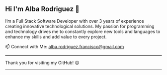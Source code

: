 ## Hi I'm Alba Rodriguez 👋

I’m a Full Stack Software Developer with over 3 years of experience creating innovative technological solutions. My passion for programming and technology drives me to constantly explore new tools and languages to enhance my skills and add value to every project.


📫 Connect with Me:
alba.rodriguez.francisco@gmail.com

------------------------------------

Thank you for visiting my GitHub! 😊

-------------------------------------
<!--
**albarguezz/albarguezz** is a ✨ _special_ ✨ repository because its `README.md` (this file) appears on your GitHub profile.

Here are some ideas to get you started:

- 🔭 I’m currently working on ...
- 🌱 I’m currently learning ...
- 👯 I’m looking to collaborate on ...
- 🤔 I’m looking for help with ...
- 💬 Ask me about ...
- 📫 How to reach me: ...
- 😄 Pronouns: ...
- ⚡ Fun fact: ...
-->
